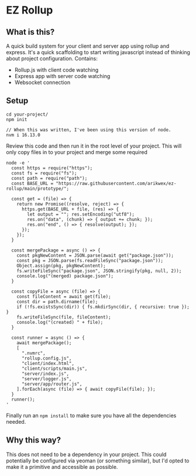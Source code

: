 # EZ Rollup

## What is this?
A quick build system for your client and server app using rollup and express. It's a quick scaffolding to start writing javascript instead of thinking about project configuration. Contains:
- Rollup.js with client code watching
- Express app with server code watching
- Websocket connection


## Setup
```
cd your-project/
npm init

// When this was written, I've been using this version of node.
nvm i 16.13.0
```
Review this code and then run it in the root level of your project.
This will only copy files in to your project and merge some required
```
node -e '
  const https = require("https");
  const fs = require("fs");
  const path = require("path");
  const BASE_URL = "https://raw.githubusercontent.com/arikwex/ez-rollup/main/prototype/";

  const get = (file) => {
    return new Promise((resolve, reject) => {
      https.get(BASE_URL + file, (res) => {
        let output = ""; res.setEncoding("utf8");
        res.on("data", (chunk) => { output += chunk; });
        res.on("end", () => { resolve(output); });
      });
    });
  }

  const mergePackage = async () => {
    const pkgNewContent = JSON.parse(await get("package.json"));
    const pkg = JSON.parse(fs.readFileSync("package.json"));
    Object.assign(pkg, pkgNewContent);
    fs.writeFileSync("package.json", JSON.stringify(pkg, null, 2));
    console.log("(merged) package.json");
  }

  const copyFile = async (file) => {
    const fileContent = await get(file);
    const dir = path.dirname(file);
    if (!fs.existsSync(dir)) { fs.mkdirSync(dir, { recursive: true }); }
    fs.writeFileSync(file, fileContent);
    console.log("(created) " + file);
  }

  const runner = async () => {
    await mergePackage();
    [
      ".nvmrc",
      "rollup.config.js",
      "client/index.html",
      "client/scripts/main.js",
      "server/index.js",
      "server/logger.js",
      "server/app/router.js",
    ].forEach(async (file) => { await copyFile(file); });
  }
  runner();
'
```
Finally run an `npm install` to make sure you have all the dependencies needed.


## Why this way?
This does not need to be a dependency in your project. This could potentially be configured via yeoman (or something similar), but I'd opted to make it a primitive and accessible as possible.
